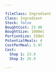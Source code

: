 ```yaml
---

fileClass: Ingredient
Class: Ingredient
Stock: false
BoughtCost: 23.90
BoughtSize: 1000ml
PortionSize: 250ml
PotentialMeals: 4
CostPerMeal: 5.97
Cost:
  Shop 1: 23.9
  Shop 2: 25.9

---
```

